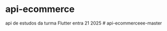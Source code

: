 # api-ecommerce
api de estudos da turma Flutter entra 21 2025
#   a p i - e c o m m e r c e e e - m a s t e r  
 